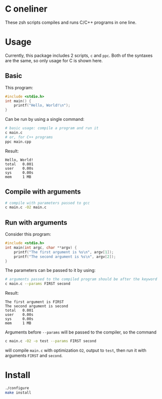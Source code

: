 # C oneliner
These zsh scripts compiles and runs C/C++ programs in one line.

# Usage

Currently, this package includes 2 scripts, `c` and `ppc`. Both of the syntaxes are the same, so only usage for C is shown here.

## Basic

This program:

```c
#include <stdio.h>
int main() {
    printf("Hello, World!\n");
}
```

Can be run by using a single command:

```bash
# basic usage: compile a program and run it
c main.c
# or, for C++ programs
ppc main.cpp
```

Result:

```
Hello, World!
total   0.001
user    0.00s
sys     0.00s
mem     1 MB
```

## Compile with arguments

```bash
# compile with parameters passed to gcc
c main.c -O2 main.c
```

## Run with arguments

Consider this program:

```c
#include <stdio.h>
int main(int argc, char **argv) {
    printf("The first argument is %s\n", argv[1]);
    printf("The second argument is %s\n", argv[2]);
}
```

The parameters can be passed to it by using:

```bash
# arguments passed to the compiled program should be after the keyword `--params`
c main.c --params FIRST second
```

Result:

```
The first argument is FIRST
The second argument is second
total   0.001
user    0.00s
sys     0.00s
mem     1 MB
```

Arguments before `--params` will be passed to the compiler, so the command

```bash
c main.c -O2 -o test --params FIRST second
```

will compile `main.c` with optimization `O2`, output to `test`, then run it with arguments `FIRST` and `second`.

# Install

```bash
./configure
make install
```

